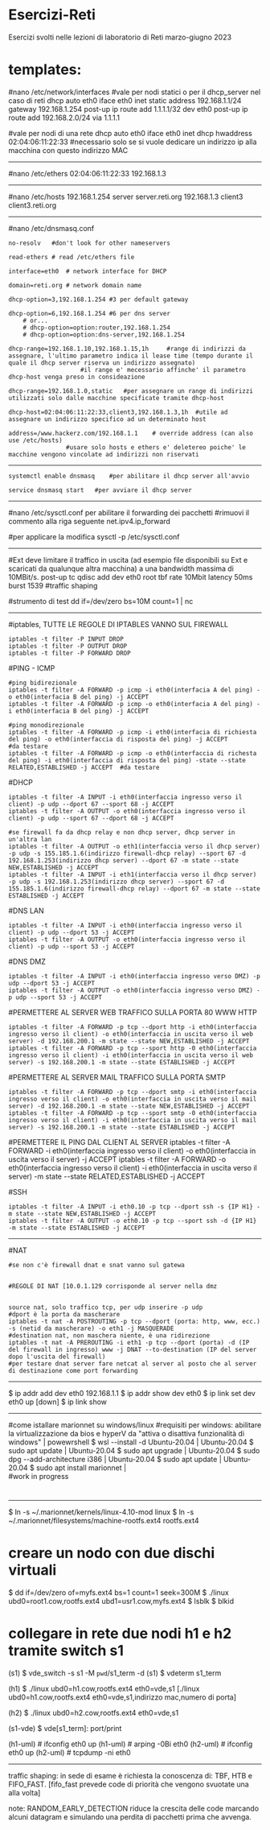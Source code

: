 # Esercizi-Reti
Esercizi svolti nelle lezioni di laboratorio di Reti marzo-giugno 2023

# templates:

#nano /etc/network/interfaces
#vale per nodi statici o per il dhcp_server nel caso di reti dhcp
	auto eth0
	iface eth0 inet static
    address 192.168.1.1/24
	  gateway 192.168.1.254	
	  post-up ip route add 1.1.1.1/32 dev eth0
	  post-up ip route add 192.168.2.0/24 via 1.1.1.1
	
		


#vale per nodi di una rete dhcp
	auto eth0
	iface eth0 inet dhcp
		hwaddress 02:04:06:11:22:33	#necessario solo se si vuole dedicare un indirizzo ip alla macchina con questo indirizzo MAC

------------------------------------------------------------------

#nano /etc/ethers
	02:04:06:11:22:33 192.168.1.3

------------------------------------------------------------------

#nano /etc/hosts
	192.168.1.254 server server.reti.org
	192.168.1.3 client3 client3.reti.org
	
------------------------------------------------------------------

#nano /etc/dnsmasq.conf

	no-resolv	#don't look for other nameservers
	
	read-ethers	# read /etc/ethers file
	
	interface=eth0	# network interface for DHCP
	
	domain=reti.org	# network domain name
	
	dhcp-option=3,192.168.1.254	#3 per default gateway

	dhcp-option=6,192.168.1.254	#6 per dns server
		# or...
		# dhcp-option=option:router,192.168.1.254
		# dhcp-option=option:dns-server,192.168.1.254
	
	dhcp-range=192.168.1.10,192.168.1.15,1h		#range di indirizzi da assegnare, l'ultimo parametro indica il lease time (tempo durante il quale il dhcp server riserva un indirizzo assegnato)
						#il range e' mecessario affinche' il parametro dhcp-host venga preso in consideazione
	
	dhcp-range=192.168.1.0,static	#per assegnare un range di indirizzi utilizzati solo dalle macchine specificate tramite dhcp-host
	
	dhcp-host=02:04:06:11:22:33,client3,192.168.1.3,1h	#utile ad assegnare un indirizzo specifico ad un determinato host
	
	address=/www.hackerz.com/192.168.1.1	# override address (can also use /etc/hosts)
					#usare solo hosts e ethers e' deletereo poiche' le macchine vengono vincolate ad indirizzi non riservati
					
------------------------------------------------------------------		
					
	systemctl enable dnsmasq	#per abilitare il dhcp server all'avvio

	service dnsmasq start	#per avviare il dhcp server

------------------------------------------------------------------
	
#nano /etc/sysctl.conf	per abilitare il forwarding dei pacchetti
#rimuovi il commento alla riga seguente
	net.ipv4.ip_forward
	
#per applicare la modifica
	sysctl -p /etc/sysctl.conf	
	
------------------------------------------------------------------

#Ext deve limitare il traffico in uscita (ad esempio file disponibili su Ext e scaricati da qualunque altra macchina) a una bandwidth massima di 10MBit/s.
	post-up tc qdisc add dev eth0 root tbf rate 10Mbit latency 50ms burst 1539		#traffic shaping

#strumento di test
	dd if=/dev/zero bs=10M count=1 | nc <netcat server> <netcat port>
	
------------------------------------------------------------------

#iptables, TUTTE LE REGOLE DI IPTABLES VANNO SUL FIREWALL
	
	iptables -t filter -P INPUT DROP
	iptables -t filter -P OUTPUT DROP
	iptables -t filter -P FORWARD DROP
	
#PING - ICMP
	
	#ping bidirezionale
	iptables -t filter -A FORWARD -p icmp -i eth0(interfacia A del ping) -o eth0(interfacia B del ping) -j ACCEPT
	iptables -t filter -A FORWARD -p icmp -o eth0(interfacia A del ping) -i eth0(interfacia B del ping) -j ACCEPT
	
	#ping monodirezionale
	iptables -t filter -A FORWARD -p icmp -i eth0(interfacia di richiesta del ping) -o eth0(interfaccia di risposta del ping) -j ACCEPT					#da testare
	iptables -t filter -A FORWARD -p icmp -o eth0(interfaccia di richesta del ping) -i eth0(interfaccia di risposta del ping) -state --state RELATED,ESTABLISHED -j ACCEPT	#da testare

#DHCP
	
	iptables -t filter -A INPUT -i eth0(interfaccia ingresso verso il client) -p udp --dport 67 --sport 68 -j ACCEPT
	iptables -t filter -A OUTPUT -o eth0(interfaccia ingresso verso il client) -p udp --sport 67 --dport 68 -j ACCEPT
	
	#se firewall fa da dhcp relay e non dhcp server, dhcp server in un'altra lan
	iptables -t filter -A OUTPUT -o eth1(interfaccia verso il dhcp server) -p udp -s 155.185.1.6(indirizzo firewall-dhcp relay) --sport 67 -d 192.168.1.253(indirizzo dhcp server) --dport 67 -m state --state NEW,ESTABLISHED -j ACCEPT
	iptables -t filter -A INPUT -i eth1(interfaccia verso il dhcp server) -p udp -s 192.168.1.253(indirizzo dhcp server) --sport 67 -d 155.185.1.6(indirizzo firewall-dhcp relay) --dport 67 -m state --state ESTABLISHED -j ACCEPT

#DNS LAN
	
	iptables -t filter -A INPUT -i eth0(interfaccia ingresso verso il client) -p udp --dport 53 -j ACCEPT
	iptables -t filter -A OUTPUT -o eth0(interfaccia ingresso verso il client) -p udp --sport 53 -j ACCEPT

#DNS DMZ
	
	iptables -t filter -A INPUT -i eth0(interfaccia ingresso verso DMZ) -p udp --dport 53 -j ACCEPT
	iptables -t filter -A OUTPUT -o eth0(interfaccia ingresso verso DMZ) -p udp --sport 53 -j ACCEPT

#PERMETTERE AL SERVER WEB TRAFFICO SULLA PORTA 80 WWW HTTP
	
	iptables -t filter -A FORWARD -p tcp --dport http -i eth0(interfaccia ingresso verso il client) -o eth0(interfaccia in uscita verso il web server) -d 192.168.200.1 -m state --state NEW,ESTABLISHED -j ACCEPT
	iptables -t filter -A FORWARD -p tcp --sport http -0 eth0(interfaccia ingresso verso il client) -i eth0(interfaccia in uscita verso il web server) -s 192.168.200.1 -m state --state ESTABLISHED -j ACCEPT

#PERMETTERE AL SERVER MAIL TRAFFICO SULLA PORTA SMTP
	
	iptables -t filter -A FORWARD -p tcp --dport smtp -i eth0(interfaccia ingresso verso il client) -o eth0(interfaccia in uscita verso il mail server) -d 192.168.200.1 -m state --state NEW,ESTABLISHED -j ACCEPT
	iptables -t filter -A FORWARD -p tcp --sport smtp -0 eth0(interfaccia ingresso verso il client) -i eth0(interfaccia in uscita verso il mail server) -s 192.168.200.1 -m state --state ESTABLISHED -j ACCEPT

#PERMETTERE IL PING DAL CLIENT AL SERVER
	iptables -t filter -A FORWARD -i eth0(interfaccia ingresso verso il client) -o eth0(interfaccia in uscita verso il server) -j ACCEPT
	iptables -t filter -A FORWARD -o eth0(interfaccia ingresso verso il client) -i eth0(interfaccia in uscita verso il server) -m state --state RELATED,ESTABLISHED -j ACCEPT

#SSH
	
	iptables -t filter -A INPUT -i eth0.10 -p tcp --dport ssh -s {IP H1} -m state --state NEW,ESTABLISHED -j ACCEPT
	iptables -t filter -A OUTPUT -o eth0.10 -p tcp --sport ssh -d {IP H1} -m state --state ESTABLISHED -j ACCEPT

------------------------------------------------------------------
#NAT
	
	#se non c'è firewall dnat e snat vanno sul gatewa
	
	
	#REGOLE DI NAT [10.0.1.129 corrisponde al server nella dmz
		
	
	source nat, solo traffico tcp, per udp inserire -p udp
	#dport è la porta da mascherare
	iptables -t nat -A POSTROUTING -p tcp --dport (porta: http, www, ecc.) -s (netid da mascherare) -o eth1 -j MASQUERADE
	#destination nat, non maschera niente, è una ridirezione
	iptables -t nat -A PREROUTING -i eth1 -p tcp --dport (porta) -d (IP del firewall in ingresso) www -j DNAT --to-destination (IP del server dopo l'uscita del firewall)
	#per testare dnat server fare netcat al server al posto che al server di destinazione come port forwarding

------------------------------------------------------------------
	
$ ip addr add dev eth0 192.168.1.1
$ ip addr show dev eth0
$ ip link set dev eth0 up [down]
$ ip link show

------------------------------------------------------------------

#come istallare marionnet su windows/linux
#requisiti per windows: abilitare la virtualizzazione da bios e hyperV da "attiva o disattiva funzionalità di windows"
|	powewrshell $ wsl --install -d Ubuntu-20.04
|	Ubuntu-20.04 $ sudo apt update
|	Ubuntu-20.04 $ sudo apt upgrade
|	Ubuntu-20.04 $ sudo dpg --add-architecture i386
|	Ubuntu-20.04 $ sudo apt update
|	Ubuntu-20.04 $ sudo apt install marionnet
|	
#work in progress
#

------------------------------------------------------------------

$ ln -s ~/.marionnet/kernels/linux-4.10-mod linux
$ ln -s ~/.marionnet/filesystems/machine-rootfs.ext4 rootfs.ext4

# creare un nodo con due dischi virtuali
$ dd if=/dev/zero of=myfs.ext4 bs=1 count=1 seek=300M
$ ./linux ubd0=root1.cow,rootfs.ext4 ubd1=usr1.cow,myfs.ext4
$ lsblk
$ blkid

# collegare in rete due nodi h1 e h2 tramite switch s1
(s1) $ vde_switch -s s1 -M `pwd`/s1_term -d
(s1) $ vdeterm s1_term

(h1) $ ./linux ubd0=h1.cow,rootfs.ext4 eth0=vde,s1		[./linux ubd0=h1.cow,rootfs.ext4 eth0=vde,s1,indirizzo mac,numero di porta]

(h2) $ ./linux ubd0=h2.cow,rootfs.ext4 eth0=vde,s1
	
(s1-vde) $ vde[s1_term]: port/print

(h1-uml) # ifconfig eth0 up
(h1-uml) # arping -0Bi eth0
(h2-uml) # ifconfig eth0 up
(h2-uml) # tcpdump -ni eth0

------------------------------------------------------------------

traffic shaping:
in sede di esame è richiesta la conoscenza di: TBF, HTB e FIFO_FAST.
[fifo_fast prevede code di priorità che vengono svuotate una alla volta]

note: RANDOM_EARLY_DETECTION riduce la crescita delle code marcando alcuni datagram e simulando una perdita di pacchetti prima che avvenga.

